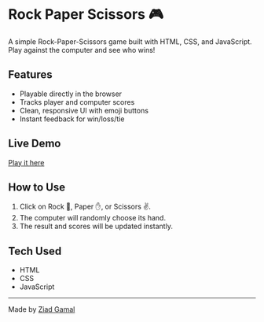 # Rock Paper Scissors 🎮

A simple Rock-Paper-Scissors game built with HTML, CSS, and JavaScript. Play against the computer and see who wins!

## Features

- Playable directly in the browser
- Tracks player and computer scores
- Clean, responsive UI with emoji buttons
- Instant feedback for win/loss/tie

## Live Demo

[Play it here](https://ziadgamall.github.io/rock-paper-scissors/)  
<!-- Replace with your actual GitHub Pages link -->

## How to Use

1. Click on Rock 👊, Paper ✋, or Scissors ✌️.
2. The computer will randomly choose its hand.
3. The result and scores will be updated instantly.

## Tech Used

- HTML
- CSS
- JavaScript

---

Made by [Ziad Gamal](https://github.com/ziadgamall)